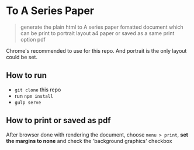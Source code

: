 # To A Series Paper

> generate the plain html to A series paper fomatted document which can be print to portrait layout a4 paper or saved as a same print option pdf

Chrome's recommended to use for this repo. And portrait is the only layout could be set.

## How to run 

* `git clone` this repo
* run `npm install`
* `gulp serve`

## How to print or saved as pdf

After browser done with rendering the document, choose `menu > print`, **set the margins to none** and check the 'background graphics' checkbox